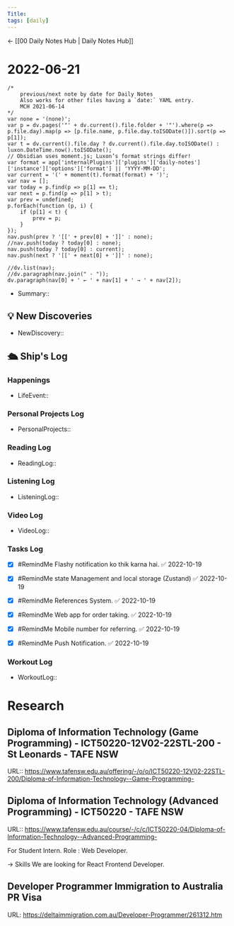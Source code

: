 ```yaml
---
Title:
tags: [daily]
---
```


<- [[00 Daily Notes Hub | Daily Notes Hub]]

# 2022-06-21
```dataviewjs
/*
    previous/next note by date for Daily Notes
    Also works for other files having a `date:` YAML entry.
    MCH 2021-06-14
*/
var none = '(none)';
var p = dv.pages('"' + dv.current().file.folder + '"').where(p => p.file.day).map(p => [p.file.name, p.file.day.toISODate()]).sort(p => p[1]);
var t = dv.current().file.day ? dv.current().file.day.toISODate() : luxon.DateTime.now().toISODate();
// Obsidian uses moment.js; Luxon’s format strings differ!
var format = app['internalPlugins']['plugins']['daily-notes']['instance']['options']['format'] || 'YYYY-MM-DD';
var current = '(' + moment(t).format(format) + ')';
var nav = [];
var today = p.find(p => p[1] == t);
var next = p.find(p => p[1] > t);
var prev = undefined;
p.forEach(function (p, i) {
    if (p[1] < t) {
        prev = p;
    }
});
nav.push(prev ? '[[' + prev[0] + ']]' : none);
//nav.push(today ? today[0] : none);
nav.push(today ? today[0] : current);
nav.push(next ? '[[' + next[0] + ']]' : none);

//dv.list(nav);
//dv.paragraph(nav.join(" · "));
dv.paragraph(nav[0] + ' ← ' + nav[1] + ' → ' + nav[2]);
```

- Summary:: 

## 💡 New Discoveries
- NewDiscovery::

## 🛳️ Ship's Log


### Happenings
- LifeEvent:: 

### Personal Projects Log
- PersonalProjects::

### Reading Log
- ReadingLog:: 

### Listening Log
- ListeningLog::

### Video Log
- VideoLog::

### Tasks Log
- [x] #RemindMe Flashy notification ko thik karna hai. ✅ 2022-10-19
- [x] #RemindMe state Management and local storage (Zustand) ✅ 2022-10-19
- [x] #RemindMe References System. ✅ 2022-10-19
- [x] #RemindMe Web app for order taking. ✅ 2022-10-19
- [x] #RemindMe Mobile number for referring. ✅ 2022-10-19
- [x] #RemindMe Push Notification. ✅ 2022-10-19


### Workout Log
- WorkoutLog::

# Research
## Diploma of Information Technology (Game Programming) - ICT50220-12V02-22STL-200 - St Leonards - TAFE NSW
URL:: https://www.tafensw.edu.au/offering/-/o/o/ICT50220-12V02-22STL-200/Diploma-of-Information-Technology--Game-Programming-
## Diploma of Information Technology (Advanced Programming) - ICT50220 - TAFE NSW
URL:: https://www.tafensw.edu.au/course/-/c/c/ICT50220-04/Diploma-of-Information-Technology--Advanced-Programming-




For Student Intern.
Role : Web Developer.

-> Skills We are looking for 
React Frontend Developer.
## Developer Programmer Immigration to Australia PR Visa
URL: https://deltaimmigration.com.au/Developer-Programmer/261312.htm
